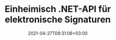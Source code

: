 ---
############################# Static ############################
layout: "product"
date: 2021-04-27T09:31:06+03:00
draft: false

product: "Signature"
product_tag: "signature"
platform: ".NET"
platform_tag: "net"

############################# Head ############################
head_title: ".NET-API für digitale Signaturen – Elektronisches Signieren von PDF-Word-Excel-Bildern"
head_description: "C# .NET-API für digitale Signaturen, Bibliothek für elektronische Signaturen zum elektronischen Signieren von PDF-, Word-, Excel-Tabellen, PowerPoint-, Bild- und Grafikdokumentformaten."

############################# Header ############################
title: "Einheimisch .NET-API für elektronische Signaturen"
description: "Fügen Sie Dokumentenformaten digitale Signaturen hinzu und implementieren Sie beliebte eSignaturtypen (Text, Bild, QR-Code, Barcode, Stempel und Metadaten) in .NET-Anwendungen."
button:
    enable: true

############################# SubMenu ############################
submenu:
    enable: true
    
    left:
        img_alt: "GroupDocs.Signature for .NET"
        image: "/border/groupdocs-signature-net.svg"
        product: "GroupDocs.Signature"
        platform: ".NET"

    middle:
        button:
            # button loop
            - link: "#overview"
              text: "Überblick"

            # button loop
            - link: "#features"
              text: "Merkmale"

            # button loop
            - link: "#support"
              text: "Support"

            # button loop
            - link: "https://products.groupdocs.app/signature"
              text: "Live Demo"

            # button loop
            - link: "https://purchase.groupdocs.com/pricing/signature/net"
              text: "Preisgestaltung"

    right:
        link_download: "https://downloads.groupdocs.com/signature"
        link_learn: "https://docs.groupdocs.com/signature/net/"
        link_buy: "https://purchase.groupdocs.com"

############################# Überblick ############################
overview:
    enable: true
    content: |
      Verwenden Sie GroupDocs.Signature for .NET API, um Anwendungen in C#, ASP.NET und anderen .NET-basierten Technologien zu erstellen, mit denen Sie digitale Geschäftsdokumente wie PDF, Microsoft Word, Excel-Tabellen, PowerPoint-Präsentationen, Bilder, OpenDocument und mehr signieren können andere branchenübliche Dateiformate, ohne dass zusätzliche Software installiert werden muss. Diese Bibliothek für elektronische Signaturen ist einfach zu handhaben, und .NET-Entwickler können ihren Anwendungen problemlos erweiterte Funktionen für digitale Signaturen hinzufügen, die es Benutzern ermöglichen, elektronische Signaturen aus gängigen Dokumentformaten sicher zu signieren, zu suchen und zu überprüfen. Es unterstützt die Implementierung einer Vielzahl von Signaturtypen wie Text, Bild, Barcode, QR-Code, Formularfeld, Stempel und Metadaten.

      Die Dokumentensignatur-API bietet Ihnen einfache und erweiterte Suchoptionen, um Ihre erforderlichen Signaturen auf einem Dokument im Handumdrehen zu finden. Die Optionen zum Anwenden von Signaturstilen, Erscheinungsbildmanagement und Anpassen von Signatureigenschaften wie Abmessungen, Schatten, Ausrichtung und mehr sind ebenfalls mit dieser funktionsreichen API zum Signieren von Dokumenten möglich.

      GroupDocs.Signature für .NET kann in jeder Entwicklungsumgebung verwendet werden, die die .NET-Plattform unterstützt. Es ist mit allen .NET-basierten Sprachen kompatibel und unterstützt gängige Betriebssysteme (Windows, Linux, MacOS), auf denen Mono- oder .NET-Frameworks (einschließlich .NET Core) installiert werden können.
    tabs:
      enable: true
      
      ## TAB ONE ##
      tab_one:
        description: |
          Nachfolgend finden Sie eine Übersicht über GroupDocs.Signature für .NET:
      
        left:
          enable: true
          icon: "fab fa-html5"
          title: "Signaturtypen"
          content: |
            * Textsignatur
            * Bildsignatur
            * Digitale Signaturen
            * QR-Code-Signatur
            * Barcode-Signatur
            * Stempel Unterschrift
            * Metadaten-Signatur
      
      ## TAB TWO ##
      tab_two:
        description: |
          GroupDocs.Signature für .NET unterstützt die Anzeige aller gängigen [Dokumentdateiformate](https://docs.groupdocs.com/signature/net/supported-document-formats/). Mit nur wenigen Codezeilen können Sie Ihren .NET-Anwendungen PDF-Signaturen, Microsoft Office Word, Excel-Tabellen, Bilder, HTML, Outlook-E-Mails, OneNote, Project und Grafikanzeigefunktionen hinzufügen.

        left:
          enable: true
          table:
            # table loop
            - title: "Microsoft Office"
              content: |
                * **Word:** DOC, DOCX, DOCM, DOT, DOTX, DOTM, RTF, TXT
                * **Excel:** XLS, XLSX, XLSM, XLSB, XLTM, XLT, XLTM, XLTX, XLAM, SXC, SpreadsheetML
                * **PowerPoint:** PPT, PPTX, PPS, PPSX, PPSM, POT, POTM, POTX, PPTM

        right:
          enable: true
          table:
            # table loop
            - title: "Images & Andere Formate"
              content: |
                * **Bilder**: JPG, BMP, PNG, TIFF, GIF, DCM, WEBP
                * **OpenDocument**: ODT, OTT, OTS, ODS, ODP, OTP, ODG
                * **JPEG2000**: JP2, JPF, JPX, J2K, J2C, JPM
                * **Metadateien**: EMF, WMF, CMX
                * **Tragbar**: PDF
                * **Skalierbare Vektorgrafiken**: CDR, SVG
                * **Adobe Photoshop**: PSD
                * **Andere**: DJVU

      ## TAB THREE ##
      tab_three:
        description: |
          GroupDocs.Signature for .NET unterstützt das Folgen Betriebssysteme, Frameworks & Paket-Managers:
        
        left:
          enable: true
          table:
            # table loop
            - icon: "fab fa-windows"
              title: "Betriebssysteme"
              content: |
                * Windows Desktop
                * Windows Server
                * Windows Azure
                * Linux
                * MacOS

            # table loop
            - icon: "fas fa-code"
              title: "Unterstützte Frameworks"
              content: |
                * .NET Framework 2.0 oder höher
                * Mono Framework 1.2 oder höher
                * .NET-Standard 2.0
                * .NET Core 2.0
                * .NET Core 2.1

        right:
          enable: true
          table:
            # table loop
            - icon: "fas fa-box"
              title: "Paket-Manager"
              content: |
                * NuGet

            # table loop
            - icon: "fas fa-tools"
              title: "Entwicklungsumgebungen"
              content: |
                * Microsoft Visual Studio
                * Xamarin.Android
                * Xamarin.IOS
                * Xamarin.Mac
                * MonoDevelop

############################# Merkmale ############################
features:
    enable: true
    title: "GroupDocs.Signature for .NET Merkmale"

    feature:
      # feature loop
      - icon: "fas fa-copy"
        content: "Erstellen, suchen, aktualisieren, verbergen, überprüfen und löschen Sie elektronische Signaturen aus unterstützten Dokumentformaten"

      # feature loop
      - icon: "fas fa-eye"
        content: "Geben Sie XML Advanced Electronic Signatures (XAdES) für Excel-Tabellen an"

      # feature loop
      - icon: "fas fa-bolt"
        content: "Retrieve Image Content from Documents Signed with QR-Code, BarCode & Bildsignaturs"
      
      # feature loop
      - icon: "fas fa-file-powerpoint"
        content: "Höhe, Breite, Ränder & Ausrichtung für Text oder Bildsignatur festlegen & auf bestimmter Seite platzieren"

      # feature loop
      - icon: "fas fa-code"
        content: "PowerPoint-Präsentationsdokumente suchen, überprüfen und digital signieren"

      # feature loop
      - icon: "fas fa-cloud"
        content: "Signieren Sie Textverarbeitungsdokumentformate mit nativen Textwasserzeichen"

      # feature loop
      - icon: "fas fa-comment-slash"
        content: "Wenden Sie Text- oder Bildsignatur auf einem bestimmten Excel-Blatt an oder legen Sie die elektronische Signatur für alle Blätter fest"

      # feature loop
      - icon: "fas fa-location-arrow"
        content: "Geben Sie eine bestimmte Zeilen- und Spaltennummer an, um Text oder Bildsignatur in der Excel-Tabelle zu platzieren"

      # feature loop
      - icon: "fas fa-border-all"
        content: "Wenden Sie Schatten auf die Textsignatur in Microsoft PowerPoint an und richten Sie Farbe, Winkel und Transparenz ein"

      # feature loop
      - icon: "fas fa-wrench"
        content: "Konfigurieren Sie Textsignatur-Rahmenstile und Schriftartoptionen für Excel-Tabellen"

      # feature loop
      - icon: "fas fa-columns"
        content: "Bildsignaturtyp einstellen, z.B. Rund oder Quadratisch & Ränder, Schriftfarbe, Rotation konfigurieren"

      # feature loop
      - icon: "fas fa-file-word"
        content: "Wenden Sie digitale Zertifikate auf Dokumente, Tabellenkalkulationen und PDF-Dateien mit Signaturzeile an"

      # feature loop
      - icon: "fas fa-envelope"
        content: "Führen Sie Farbeinstellungen durch, wenden Sie Transparenz und Drehung auf die Textsignatur an"

      # feature loop
      - icon: "fas fa-print"
        content: "Richten Sie Helligkeits- und Graustufenoptionen ein und legen Sie den Einzug der Bildsignatur in einem Bild fest"

      # feature loop
      - icon: "fas fa-file-archive"
        content: "Benutzerdefinierte Objekte einbetten, serialisieren sowie Metadaten-Signaturwerte von PDF-Dokumenten verschlüsseln und entschlüsseln"

      # feature loop
      - icon: "fas fa-lock"
        content: "Ausblenden, Entfernen oder Anpassen des Erscheinungsbilds digitaler Signaturen aus PDF-Dokumenten"

      # feature loop
      - icon: "fas fa-file-code"
        content: "Signieren Sie PDF-Dokumente mit digitalem Formularfeld und Textsignatur als Bild, Anmerkung, Aufkleber oder Wasserzeichen"
      
      # feature loop
      - icon: "fas fa-fill-drip"
        content: "Fügen Sie Textsignatur in Formularfelder von MS Word- und PDF-Dokumenten ein"

      # feature loop
      - icon: "fas fa-file-excel"
        content: "Geben Sie beliebige Seiten von Dokumenten für die Verarbeitung der Signatur oder die erweiterte Überprüfung der elektronischen Signatur für Word-Dateien an"

      # feature loop
      - icon: "fas fa-heading"
        content: "Speichern Sie eine signierte Bilddatei in einem anderen Format und exportieren Sie eine signierte Tabelle als Bild oder mehrseitiges TIFF"

      # feature loop
      - icon: "fas fa-project-diagram"
        content: "Weisen Sie signierten Dateien Passwörter zu, ändern und entfernen Sie sie und wenden Sie eSignatur auf passwortgeschützte Dateien an"

      # feature loop
      - icon: "fas fa-cube"
        content: "eSign-Arbeitsblätter, PowerPoint-Folien, Word-Dokumente und Bilder mit benutzerdefinierten Objekten in Metadaten"

      # feature loop
      - icon: "fab fa-uncharted"
        content: "Richten Sie Signatur-Pinselstile als Vollton, Textur, linearen Verlauf und radialen Verlauf ein"

      # feature loop
      - icon: "fab fa-uncharted"
        content: "Signieren Sie Dokumente mit benutzerdefiniertem verschlüsseltem QR-Code-Text oder Daten"

      # feature loop
      - icon: "fab fa-uncharted"
        content: "Dateien im DjVu-Format als Bilddokument suchen und signieren"

      # feature loop
      - icon: "fab fa-uncharted"
        content: "Extrahieren Sie Dokumentinformationen, z. B. Seitenzahl, über die Datei-URL"

      # feature loop
      - icon: "fab fa-uncharted"
        content: "Suchen, signieren und überprüfen Sie CorelDraw-Dateien als Bilddokumente"

      # feature loop
      - icon: "fab fa-uncharted"
        content: "Bewahren Sie den Verlauf der verarbeiteten oder gelöschten Signaturinformationen auf, die in den Metadaten gespeichert sind"

      # feature loop
      - icon: "fab fa-uncharted"
        content: "Benutzerdefiniertes Datenobjekt, VCard oder E-Mail-Objekt zum QR-Code hinzufügen und verschlüsselten QR-Code in PDF-Dateien überprüfen"

    more_feature:
      # more_feature_loop
      - title: "Easily Add Digitale Signaturen"
        content: |
          Mit GroupDocs.Signature for .NET API können Sie verschiedene Arten von Signaturen zu unterstützten Dateiformaten hinzufügen. Die Signaturtypen wie Text, Bild, Digital, Stempel, QR-Code, Barcode und Metadaten können mit GroupDocs.Signature für .NET angewendet werden. Das folgende Codebeispiel zeigt, wie eine Textsignatur auf ein PDF-Dokument angewendet wird:

          ```cs
          using (Signature signature = new Signature("D:\\sample.pdf"))
          {
            TextSignOptions options = new TextSignOptions("John Smith")
            {
              ForeColor = Color.Red
            };
            signature.Sign("D:\\signed.pdf", options);
          }
          ```
      # more_feature_loop
      - title: "Supported Barcode Signaturtypen"
        content: "Unsere Signaturmanipulations-API bietet Ihnen Funktionen zum Anwenden von Barcode-Signaturen auf unterstützte Dokumentformate. GroupDocs.Signature für .NET unterstützt verschiedene Barcode-Typen wie Code128, Code39Extended, Code39Standard, EAN14, EAN8, ITF14, UPCA und UPCE. Ein statisches Objekt namens „AllTypes“ wird ebenfalls bereitgestellt, um alle registrierten Barcode-Typen zu unterstützen.."

      # more_feature_loop
      - title: "Suchen Sie nach Signaturen und Zertifikaten"
        content: |
          GroupDocs.Signature for .NET API ermöglicht Ihnen die Suche nach digitalen Zertifikaten in Word-Dokumenten, Excel-Tabellen und PDF-Dateien. Sie können auch alle im System registrierten digitalen Zertifikate abrufen. Metadaten-Signaturen können auch in Word-Dokumenten, Excel-Tabellen, Bildern und PDF-Dateien mit GroupDocs.Signature for .NET API gesucht werden.

          Über GroupDocs.Signature for .NET API können Sie QR-Code- und Barcode-Signaturen in allen Dokumenten, Präsentationen, Tabellenkalkulationen, Bildern sowie PDF-Dateien suchen und den Suchfortschritt abrufen. Sie können auch benutzerdefinierte Datenobjekte aus mit QR-Code-Signatur signierten Dokumenten suchen.

      # more_feature_loop
      - title: "Erweiterte Suchoptionen für Barcode"
        content: "Sie können Ihren erforderlichen Barcode über GroupDocs.Signature for.NET API sehr einfach suchen und finden, da unsere Signatur-API erweiterte Suchoptionen bietet. Diese ermöglichen es Ihnen, Barcodes auf einer bestimmten Seite zu suchen, ein Dokument zu durchsuchen, verschiedene zu durchsuchende Seiten anzugeben (erste, letzte, gerade, ungerade), nach Barcodes mit einem bestimmten Codierungstyp zu suchen, Barcodes basierend auf einer bestimmten Textzeichenfolge zu suchen oder Barcodes zu suchen basierend auf einer Zeichenfolge mit der Option enthält"

############################# Support ############################
support:
    enable: true

############################# Solutions ############################
solutions:
    enable: true
    title: "GroupDocs.Signature bietet APIs zum Anzeigen von Dokumenten für andere beliebte Entwicklungsumgebungen"

    solution:
        # solution loop
        - img_alt: "GroupDocs.Signature for Java"
          image: "/border/groupdocs-signature-java.svg"
          product: "GroupDocs.Signature"
          platform: "Java"
          link: "/signature/java/"

############################# Back to top ###############################
back_to_top:
  enable: true
---